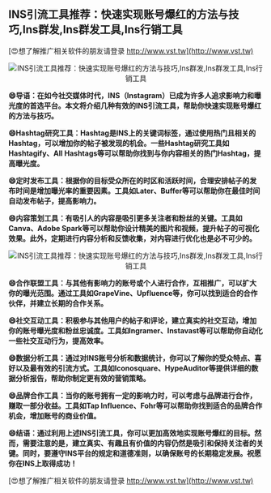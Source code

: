 ## **INS引流工具推荐：快速实现账号爆红的方法与技巧,Ins群发,Ins群发工具,Ins行销工具**

[😍想了解推广相关软件的朋友请登录 http://www.vst.tw](http://www.vst.tw)

 <center><img src="https://vst.tw/MP4/tuiguang/png/5.png" alt="INS引流工具推荐：快速实现账号爆红的方法与技巧,Ins群发,Ins群发工具,Ins行销工具"></center>

**😄导语：在如今社交媒体时代，INS（Instagram）已成为许多人追求影响力和曝光度的首选平台。本文将介绍几种有效的INS引流工具，帮助你快速实现账号爆红的方法与技巧。**

**😄Hashtag研究工具：Hashtag是INS上的关键词标签，通过使用热门且相关的Hashtag，可以增加你的帖子被发现的机会。一些Hashtag研究工具如Hashtagify、All Hashtags等可以帮助你找到与你内容相关的热门Hashtag，提高曝光度。**

**😄定时发布工具：根据你的目标受众所在的时区和活跃时间，合理安排帖子的发布时间是增加曝光率的重要因素。工具如Later、Buffer等可以帮助你在最佳时间自动发布帖子，提高影响力。**

**😄内容策划工具：有吸引人的内容是吸引更多关注者和粉丝的关键。工具如Canva、Adobe Spark等可以帮助你设计精美的图片和视频，提升帖子的可视化效果。此外，定期进行内容分析和反馈收集，对内容进行优化也是必不可少的。**

 <center><img src="https://vst.tw/MP4/tuiguang/png/0.png" alt="INS引流工具推荐：快速实现账号爆红的方法与技巧,Ins群发,Ins群发工具,Ins行销工具"></center>

**😄合作联盟工具：与其他有影响力的账号或个人进行合作，互相推广，可以扩大你的曝光范围。通过工具如GrapeVine、Upfluence等，你可以找到适合的合作伙伴，并建立长期的合作关系。**

**😄社交互动工具：积极参与其他用户的帖子和评论，建立真实的社交互动，增加你的账号曝光度和粉丝忠诚度。工具如Ingramer、Instavast等可以帮助你自动化一些社交互动行为，提高效率。**

**😄数据分析工具：通过对INS账号分析和数据统计，你可以了解你的受众特点、喜好以及最有效的引流方式。工具如Iconosquare、HypeAuditor等提供详细的数据分析报告，帮助你制定更有效的营销策略。**

**😄品牌合作工具：当你的账号拥有一定的影响力时，可以考虑与品牌进行合作，赚取一部分收益。工具如Tap Influence、Fohr等可以帮助你找到适合的品牌合作机会，增加账号的商业价值。**

**😄结语：通过利用上述INS引流工具，你可以更加高效地实现账号爆红的目标。然而，需要注意的是，建立真实、有趣且有价值的内容仍然是吸引和保持关注者的关键。同时，要遵守INS平台的规定和道德准则，以确保账号的长期稳定发展。祝愿你在INS上取得成功！**

[😍想了解推广相关软件的朋友请登录 http://www.vst.tw](http://www.vst.tw)



